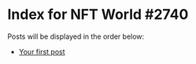 # Index for NFT World #2740
Posts will be displayed in the order below:

- [Your first post](./001-first.md)

